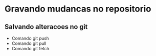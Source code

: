 # Gravando mudancas no repositorio 

## Salvando alteracoes no git

* Comando git push
* Comando git pull
* Comando git fetch
